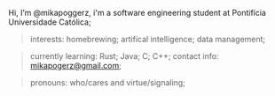  Hi, I’m @mikapoggerz, i'm a software engineering student at Pontifícia Universidade Católica;
  
  >interests: 
   homebrewing; 
   artifical intelligence; 
   data management; 

  >currently learning:
   Rust;
   Java;
   C;
   C++;
 >contact info:
 mikapogerz@gmail.com;

 >pronouns: 
  who/cares and virtue/signaling;

